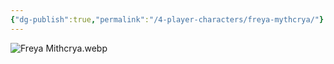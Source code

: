 ```yaml
---
{"dg-publish":true,"permalink":"/4-player-characters/freya-mythcrya/"}
---
```


![Freya Mithcrya.webp](/img/user/Images/Freya%20Mithcrya.webp)